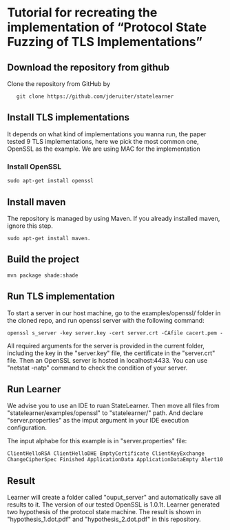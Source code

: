 # Tutorial for recreating the implementation of “Protocol State Fuzzing of TLS Implementations”

## Download the repository from github

Clone the repository from GitHub by
```
   git clone https://github.com/jderuiter/statelearner
```

## Install TLS implementations
It depends on what kind of implementations you wanna run, the paper tested 9 TLS implementations, here we pick the most common one, OpenSSL as the example. 
We are using MAC for the implementation

### Install OpenSSL

```
sudo apt-get install openssl
```

## Install maven

The repository is managed by using Maven. 
If you already installed maven, ignore this step. 

```
sudo apt-get install maven.
```

## Build the project

```
mvn package shade:shade 
```

## Run TLS implementation

To start a server in our host machine,  go to the examples/openssl/ folder in the cloned repo, and run openssl server with the following command:

```
openssl s_server -key server.key -cert server.crt -CAfile cacert.pem -
```

All required arguments for the server is provided in the current folder, including the key in the "server.key" file, the certificate in the "server.crt" file. 
Then an OpenSSL server is hosted in localhost:4433. You can use "netstat -natp" command to check the condition of your server.

## Run Learner

We advise you to use an IDE to ruan StateLearner.
Then move all files from "statelearner/examples/openssl" to "statelearner/" path.
And declare "server.properties" as the imput argument in your IDE execution configuration. 

The input alphabe for this example is in "server.properties" file:

```
ClientHelloRSA ClientHelloDHE EmptyCertificate ClientKeyExchange ChangeCipherSpec Finished ApplicationData ApplicationDataEmpty Alert10
```

## Result

Learner will create a folder called "ouput_server" and automatically save all results to it. The version of our tested OpenSSL is 1.0.1t. Learner generated two hypothesis of the protocol state machine.
The result is shown in "hypothesis_1.dot.pdf" and "hypothesis_2.dot.pdf" in this repository.


